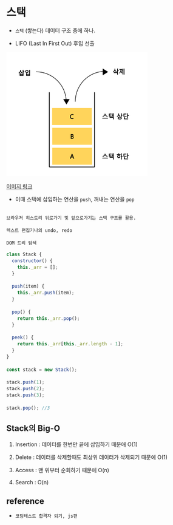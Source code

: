 # 스택

- `스택` (쌓는다) 데이터 구조 중에 하나.

- LIFO (Last In First Out) 후입 선출

![img](./stack.png)

[이미지 링크](https://bambbang00.tistory.com/3)

- 이때 스택에 삽입하는 연산을 `push`, 꺼내는 연산을 `pop`

```text

브라우저 히스토리 뒤로가기 및 앞으로가기는 스택 구조를 활용.

텍스트 편집기나의 undo, redo

DOM 트리 탐색

```

```js
class Stack {
  constructor() {
    this._arr = [];
  }

  push(item) {
    this._arr.push(item);
  }

  pop() {
    return this._arr.pop();
  }

  peek() {
    return this._arr[this._arr.length - 1];
  }
}

const stack = new Stack();

stack.push(1);
stack.push(2);
stack.push(3);

stack.pop(); //3
```

## Stack의 Big-O

1. Insertion : 데이터를 한번만 끝에 삽입하기 때문애 O(1)

2. Delete : 데이터를 삭제할때도 최상위 데이터가 삭제되기 때문에 O(1)

3. Access : 맨 위부터 순회하기 때문에 O(n)

4. Search : O(n)

## reference

- `코딩테스트 합격자 되기, js편`
